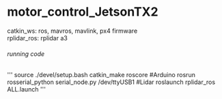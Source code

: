 # motor_control_JetsonTX2

catkin_ws: ros, mavros, mavlink, px4 firmware  
rplidar_ros: rplidar a3
  
  
  ###### running code
  '''
  source ./devel/setup.bash
  catkin_make
  roscore
  #Arduino
  rosrun rosserial_python serial_node.py /dev/ttyUSB1
  #Lidar
  roslaunch rplidar_ros ALL.launch
  '''
